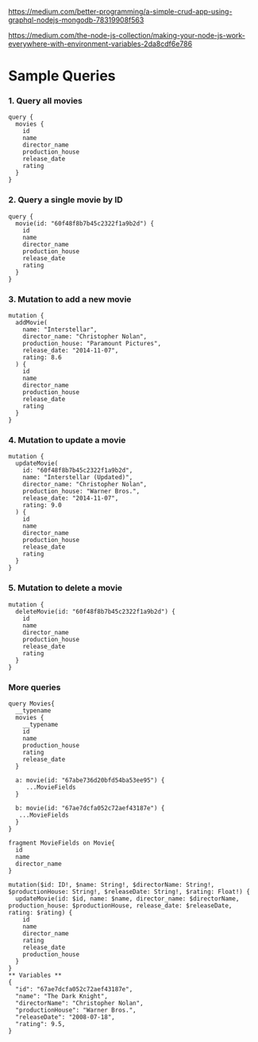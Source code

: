 https://medium.com/better-programming/a-simple-crud-app-using-graphql-nodejs-mongodb-78319908f563

https://medium.com/the-node-js-collection/making-your-node-js-work-everywhere-with-environment-variables-2da8cdf6e786

# Sample Queries

### 1. Query all movies
```
query {
  movies {
    id
    name
    director_name
    production_house
    release_date
    rating
  }
}
```

### 2. Query a single movie by ID
```
query {
  movie(id: "60f48f8b7b45c2322f1a9b2d") {
    id
    name
    director_name
    production_house
    release_date
    rating
  }
}
```

### 3. Mutation to add a new movie
```
mutation {
  addMovie(
    name: "Interstellar",
    director_name: "Christopher Nolan",
    production_house: "Paramount Pictures",
    release_date: "2014-11-07",
    rating: 8.6
  ) {
    id
    name
    director_name
    production_house
    release_date
    rating
  }
}
```

### 4. Mutation to update a movie
```
mutation {
  updateMovie(
    id: "60f48f8b7b45c2322f1a9b2d",
    name: "Interstellar (Updated)",
    director_name: "Christopher Nolan",
    production_house: "Warner Bros.",
    release_date: "2014-11-07",
    rating: 9.0
  ) {
    id
    name
    director_name
    production_house
    release_date
    rating
  }
}
```

### 5. Mutation to delete a movie
```
mutation {
  deleteMovie(id: "60f48f8b7b45c2322f1a9b2d") {
    id
    name
    director_name
    production_house
    release_date
    rating
  }
}
```

### More queries
```
query Movies{
  __typename
  movies {
    __typename
    id
    name
    production_house
    rating
    release_date
  }

  a: movie(id: "67abe736d20bfd54ba53ee95") {
     ...MovieFields
  }

  b: movie(id: "67ae7dcfa052c72aef43187e") {
   ...MovieFields
  }
}

fragment MovieFields on Movie{
  id
  name
  director_name
}
```
```
mutation($id: ID!, $name: String!, $directorName: String!, $productionHouse: String!, $releaseDate: String!, $rating: Float!) {
  updateMovie(id: $id, name: $name, director_name: $directorName, production_house: $productionHouse, release_date: $releaseDate, rating: $rating) {
    id
    name
    director_name
    rating
    release_date
    production_house
  }
}
** Variables **
{
  "id": "67ae7dcfa052c72aef43187e",
  "name": "The Dark Knight",
  "directorName": "Christopher Nolan",
  "productionHouse": "Warner Bros.",
  "releaseDate": "2008-07-18",
  "rating": 9.5,
}
```